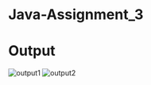 # Java-Assignment_3

# Output
![output1](https://user-images.githubusercontent.com/80608227/153716028-07f2251e-fa03-4618-bfb6-7cfbb3ffcde3.png)
![output2](https://user-images.githubusercontent.com/80608227/153716030-0a63e646-a8dd-40ec-bab0-cbc8ff54ae98.png)
